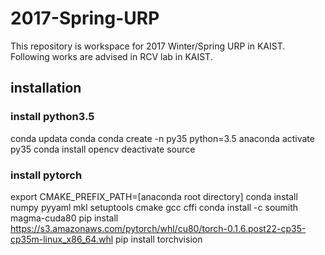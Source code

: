 # 2017-Spring-URP

This repository is workspace for 2017 Winter/Spring URP in KAIST.
Following works are advised in RCV lab in KAIST.

## installation

### install python3.5

conda updata conda
conda create -n py35 python=3.5 anaconda
activate py35
conda install opencv
deactivate source

### install pytorch

export CMAKE_PREFIX_PATH=[anaconda root directory]
conda install numpy pyyaml mkl setuptools cmake gcc cffi
conda install -c soumith magma-cuda80
pip install https://s3.amazonaws.com/pytorch/whl/cu80/torch-0.1.6.post22-cp35-cp35m-linux_x86_64.whl
pip install torchvision

